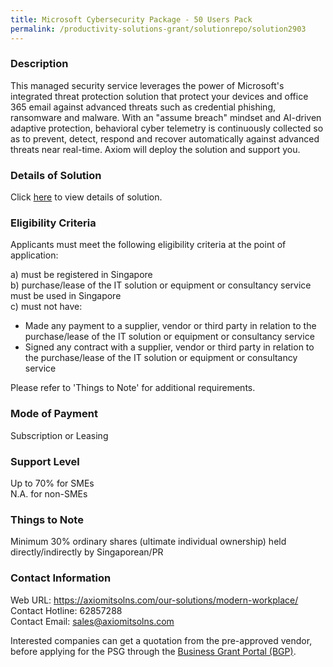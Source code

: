 ```yaml
---
title: Microsoft Cybersecurity Package - 50 Users Pack
permalink: /productivity-solutions-grant/solutionrepo/solution2903
---
```


### Description

This managed security service leverages the power of Microsoft's integrated threat protection solution that protect your devices and office 365 email against advanced threats such as credential phishing, ransomware and malware. With an "assume breach" mindset and AI-driven adaptive protection, behavioral cyber telemetry is continuously collected so as to prevent, detect, respond and recover automatically against advanced threats near real-time. Axiom will deploy the solution and support you.

### Details of Solution

Click <a href='https://www.gobusiness.gov.sg/images/psg/DesensitisedAxiom_Annex_3_wef_2022_Part_4.pdf' target='_blank' rel='noopener'>here</a> to view details of solution.

### Eligibility Criteria

Applicants must meet the following eligibility criteria at the point of application:

a) must be registered in Singapore <br>
b) purchase/lease of the IT solution or equipment or consultancy service must be used in Singapore <br>
c) must not have:
- Made any payment to a supplier, vendor or third party in relation to the purchase/lease of the IT solution or equipment or consultancy service
- Signed any contract with a supplier, vendor or third party in relation to the purchase/lease of the IT solution or equipment or consultancy service

Please refer to 'Things to Note' for additional requirements.

### Mode of Payment
Subscription or Leasing

### Support Level
Up to 70% for SMEs <br>
N.A. for non-SMEs

### Things to Note
Minimum 30% ordinary shares (ultimate individual ownership) held directly/indirectly by Singaporean/PR

### Contact Information
Web URL: https://axiomitsolns.com/our-solutions/modern-workplace/ <br>Contact Hotline: 62857288 <br>Contact Email: sales@axiomitsolns.com <br>

Interested companies can get a quotation from the pre-approved vendor, before applying for the PSG through the <a target='_blank' rel='noopener' href='https://www.businessgrants.gov.sg/'>Business Grant Portal (BGP)</a>.

